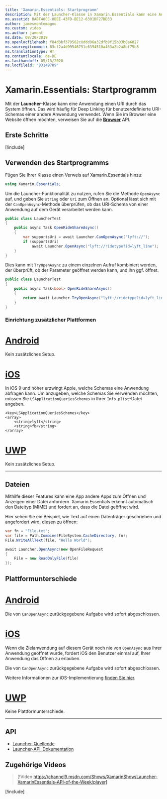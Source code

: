 ```yaml
---
title: 'Xamarin.Essentials: Startprogramm'
description: Mit der Launcher-Klasse in Xamarin.Essentials kann eine Anwendung einen URI über das System öffnen.
ms.assetid: BABF40CC-8BEE-43FD-BE12-6301DF27DD33
author: jamesmontemagno
ms.custom: video
ms.author: jamont
ms.date: 08/20/2019
ms.openlocfilehash: f84d3bf379562c8ddd96a32dfb9f15b03b0a6827
ms.sourcegitcommit: 83cf2a4d99546751c6394510a463a2b2a8bf75b8
ms.translationtype: HT
ms.contentlocale: de-DE
ms.lasthandoff: 05/13/2020
ms.locfileid: "83149789"
---
```

# <a name="xamarinessentials-launcher"></a>Xamarin.Essentials: Startprogramm

Mit der **Launcher**-Klasse kann eine Anwendung einen URI durch das System öffnen. Das wird häufig für Deep Linking für benutzerdefinierte URI-Schemas einer andere Anwendung verwendet. Wenn Sie im Browser eine Website öffnen möchten, verweisen Sie auf die **[Browser](open-browser.md)** API.

## <a name="get-started"></a>Erste Schritte

[!include[](~/essentials/includes/get-started.md)]

## <a name="using-launcher"></a>Verwenden des Startprogramms

Fügen Sie Ihrer Klasse einen Verweis auf Xamarin.Essentials hinzu:

```csharp
using Xamarin.Essentials;
```

Um die Launcher-Funktionalität zu nutzen, rufen Sie die Methode `OpenAsync` auf, und geben Sie `string` oder `Uri` zum Öffnen an. Optional lässt sich mit der `CanOpenAsync`-Methode überprüfen, ob das URI-Schema von einer Anwendung auf dem Gerät verarbeitet werden kann.

```csharp
public class LauncherTest
{
    public async Task OpenRideShareAsync()
    {
        var supportsUri = await Launcher.CanOpenAsync("lyft://");
        if (supportsUri)
            await Launcher.OpenAsync("lyft://ridetype?id=lyft_line");
    }
}
```

Dies kann mit `TryOpenAsync` zu einem einzelnen Aufruf kombiniert werden, der überprüft, ob der Parameter geöffnet werden kann, und ihn ggf. öffnet.

```csharp
public class LauncherTest
{
    public async Task<bool> OpenRideShareAsync()
    {
        return await Launcher.TryOpenAsync("lyft://ridetype?id=lyft_line");
    }
}
```

### <a name="additional-platform-setup"></a>Einrichtung zusätzlicher Plattformen

# <a name="android"></a>[Android](#tab/android)

Kein zusätzliches Setup.

# <a name="ios"></a>[iOS](#tab/ios)

In iOS 9 und höher erzwingt Apple, welche Schemas eine Anwendung abfragen kann. Um anzugeben, welche Schemas Sie verwenden möchten, müssen Sie `LSApplicationQueriesSchemes` in Ihrer `Info.plist`-Datei angeben.

```
<key>LSApplicationQueriesSchemes</key>
<array>
    <string>lyft</string>  
    <string>fb</string>
</array>
```

# <a name="uwp"></a>[UWP](#tab/uwp)

Kein zusätzliches Setup.

-----

## <a name="files"></a>Dateien

Mithilfe dieser Features kann eine App andere Apps zum Öffnen und Anzeigen einer Datei anfordern. Xamarin.Essentials erkennt automatisch den Dateityp (MIME) und fordert an, dass die Datei geöffnet wird.

Hier sehen Sie ein Beispiel, wie Text auf einen Datenträger geschrieben und angefordert wird, diesen zu öffnen:

```csharp
var fn = "File.txt";
var file = Path.Combine(FileSystem.CacheDirectory, fn);
File.WriteAllText(file, "Hello World");

await Launcher.OpenAsync(new OpenFileRequest
{
    File = new ReadOnlyFile(file)
});
```

## <a name="platform-differences"></a>Plattformunterschiede

# <a name="android"></a>[Android](#tab/android)

Die von `CanOpenAsync` zurückgegebene Aufgabe wird sofort abgeschlossen.

# <a name="ios"></a>[iOS](#tab/ios)

Wenn die Zielanwendung auf diesem Gerät noch nie von `OpenAsync` aus Ihrer Anwendung geöffnet wurde, fordert iOS den Benutzer einmal auf, Ihrer Anwendung das Öffnen zu erlauben.

Die von `CanOpenAsync` zurückgegebene Aufgabe wird sofort abgeschlossen.

Weitere Informationen zur iOS-Implementierung [finden Sie hier](xref:UIKit.UIApplication.CanOpenUrl*).

# <a name="uwp"></a>[UWP](#tab/uwp)

Keine Plattformunterschiede.

-----

## <a name="api"></a>API

- [Launcher-Quellcode](https://github.com/xamarin/Essentials/tree/master/Xamarin.Essentials/Launcher)
- [Launcher-API-Dokumentation](xref:Xamarin.Essentials.Launcher)

## <a name="related-video"></a>Zugehörige Videos

> [!Video https://channel9.msdn.com/Shows/XamarinShow/Launcher-XamarinEssentials-API-of-the-Week/player]

[!include[](~/essentials/includes/xamarin-show-essentials.md)]
